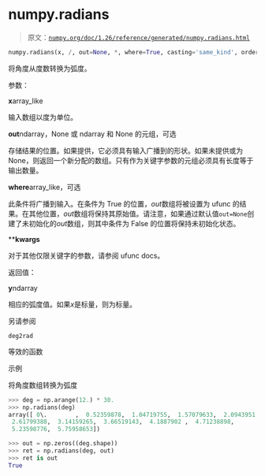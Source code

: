 # numpy.radians

> 原文：[`numpy.org/doc/1.26/reference/generated/numpy.radians.html`](https://numpy.org/doc/1.26/reference/generated/numpy.radians.html)

```py
numpy.radians(x, /, out=None, *, where=True, casting='same_kind', order='K', dtype=None, subok=True[, signature, extobj]) = <ufunc 'radians'>
```

将角度从度数转换为弧度。

参数：

**x**array_like

输入数组以度为单位。

**out**ndarray，None 或 ndarray 和 None 的元组，可选

存储结果的位置。如果提供，它必须具有输入广播到的形状。如果未提供或为 None，则返回一个新分配的数组。只有作为关键字参数的元组必须具有长度等于输出数量。

**where**array_like，可选

此条件将广播到输入。在条件为 True 的位置，*out*数组将被设置为 ufunc 的结果。在其他位置，*out*数组将保持其原始值。请注意，如果通过默认值`out=None`创建了未初始化的*out*数组，则其中条件为 False 的位置将保持未初始化状态。

****kwargs**

对于其他仅限关键字的参数，请参阅 ufunc docs。

返回值：

**y**ndarray

相应的弧度值。如果*x*是标量，则为标量。

另请参阅

`deg2rad`

等效的函数

示例

将角度数组转换为弧度

```py
>>> deg = np.arange(12.) * 30.
>>> np.radians(deg)
array([ 0\.        ,  0.52359878,  1.04719755,  1.57079633,  2.0943951 ,
 2.61799388,  3.14159265,  3.66519143,  4.1887902 ,  4.71238898,
 5.23598776,  5.75958653]) 
```

```py
>>> out = np.zeros((deg.shape))
>>> ret = np.radians(deg, out)
>>> ret is out
True 
```

